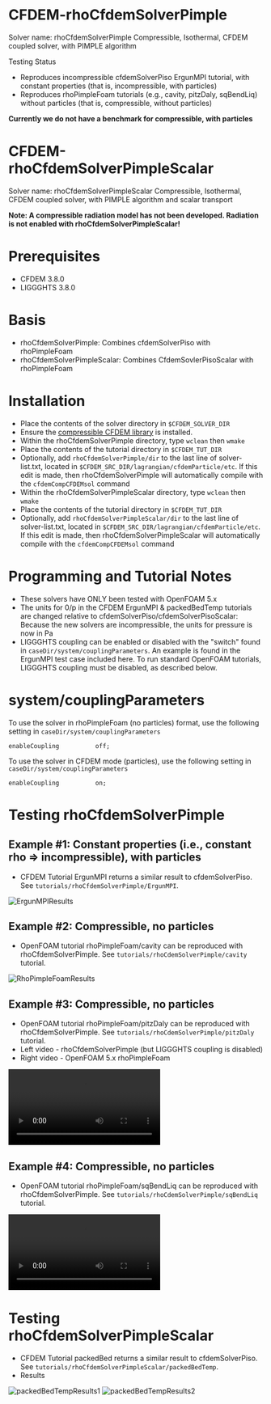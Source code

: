 # CFDEM-rhoCfdemSolverPimple

Solver name: rhoCfdemSolverPimple
Compressible, Isothermal, CFDEM coupled solver, with PIMPLE algorithm

Testing Status
- Reproduces incompressible cfdemSolverPiso ErgunMPI tutorial, with constant properties (that is, incompressible, with particles)
- Reproduces rhoPimpleFoam tutorials (e.g., cavity, pitzDaly, sqBendLiq) without particles (that is, compressible, without particles)

**Currently we do not have a benchmark for compressible, with particles**

# CFDEM-rhoCfdemSolverPimpleScalar

Solver name: rhoCfdemSolverPimpleScalar
Compressible, Isothermal, CFDEM coupled solver, with PIMPLE algorithm and scalar transport

**Note: A compressible radiation model has not been developed. Radiation is not enabled with rhoCfdemSolverPimpleScalar!**

# Prerequisites
- CFDEM 3.8.0
- LIGGGHTS 3.8.0

# Basis
- rhoCfdemSolverPimple: Combines cfdemSolverPiso with rhoPimpleFoam
- rhoCfdemSolverPimpleScalar: Combines CfdemSovlerPisoScalar with rhoPimpleFoam

# Installation
- Place the contents of the solver directory in `$CFDEM_SOLVER_DIR`
- Ensure the [compressible CFDEM library](https://github.com/TonkomoLLC/CFDEM_compressible/tree/master/CFDEM-Compressible_Lagrangian_Library) is installed.
- Within the rhoCfdemSolverPimple directory, type `wclean` then `wmake`
- Place the contents of the tutorial directory in `$CFDEM_TUT_DIR`
- Optionally, add `rhoCfdemSolverPimple/dir` to the last line of solver-list.txt, located in `$CFDEM_SRC_DIR/lagrangian/cfdemParticle/etc`.
If this edit is made, then rhoCfdemSolverPimple will automatically compile with the `cfdemCompCFDEMsol` command
- Within the rhoCfdemSolverPimpleScalar directory, type `wclean` then `wmake`
- Place the contents of the tutorial directory in `$CFDEM_TUT_DIR`
- Optionally, add `rhoCfdemSolverPimpleScalar/dir` to the last line of solver-list.txt, located in `$CFDEM_SRC_DIR/lagrangian/cfdemParticle/etc`.
If this edit is made, then rhoCfdemSolverPimpleScalar will automatically compile with the `cfdemCompCFDEMsol` command


# Programming and Tutorial Notes
- These solvers have ONLY been tested with OpenFOAM 5.x
- The units for 0/p in the CFDEM ErgunMPI & packedBedTemp tutorials are changed relative to cfdemSolverPiso/cfdemSolverPisoScalar:
Because the new solvers are incompressible, the units for pressure is now in Pa
- LIGGGHTS coupling can be enabled or disabled with the "switch" found in `caseDir/system/couplingParameters`. An example is found in the ErgunMPI test case included here. To run standard OpenFOAM tutorials, LIGGGHTS coupling must be disabled, as described below.

# system/couplingParameters
To use the solver in rhoPimpleFoam (no particles) format, use the following setting in `caseDir/system/couplingParameters`

```
enableCoupling          off;
```

To use the solver in CFDEM mode (particles), use the following setting in `caseDir/system/couplingParameters`

```
enableCoupling          on;
```

# Testing rhoCfdemSolverPimple
## Example #1: Constant properties (i.e., constant rho => incompressible), with particles
- CFDEM Tutorial ErgunMPI returns a similar result to cfdemSolverPiso. See `tutorials/rhoCfdemSolverPimple/ErgunMPI`.

![ErgunMPIResults](./rhoCfdemSolverPimple_ErgunTestMPI.png)

## Example #2: Compressible, no particles
- OpenFOAM tutorial rhoPimpleFoam/cavity can be reproduced with rhoCfdemSolverPimple.  See `tutorials/rhoCdemSolverPimple/cavity` tutorial.

![RhoPimpleFoamResults](./CFDEMresultRhoPimpleFoamTutorial.png)

## Example #3: Compressible, no particles
- OpenFOAM tutorial rhoPimpleFoam/pitzDaly can be reproduced with rhoCfdemSolverPimple.  See `tutorials/rhoCdemSolverPimple/pitzDaly` tutorial.
- Left video - rhoCfdemSolverPimple (but LIGGGHTS coupling is disabled)
- Right video - OpenFOAM 5.x rhoPimpleFoam

![](./pitzDalyWithCompressibleCFDEM.m4v)

## Example #4: Compressible, no particles
- OpenFOAM tutorial rhoPimpleFoam/sqBendLiq can be reproduced with rhoCfdemSolverPimple.  See `tutorials/rhoCdemSolverPimple/sqBendLiq` tutorial.

![](./sqBendLiqCompressibleCFDEM.m4v)


# Testing rhoCfdemSolverPimpleScalar
- CFDEM Tutorial packedBed returns a similar result to cfdemSolverPiso. See `tutorials/rhoCfdemSolverPimpleScalar/packedBedTemp`.
- Results

![packedBedTempResults1](./rhoCfdemSolverPimpleScalar_Nusselt.png)
![packedBedTempResults2](./rhoCfdemSolverPimpleScalar_pressureDrop.png)


